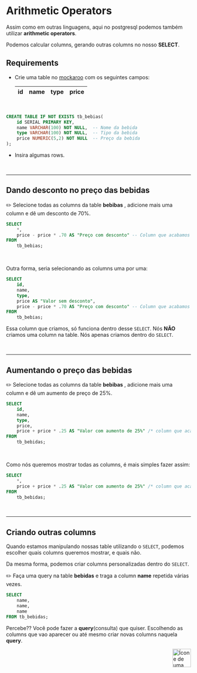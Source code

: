 # Arithmetic Operators

Assim como em outras linguagens, aqui no postgresql podemos também utilizar **arithmetic operators**.


Podemos calcular columns, gerando outras columns no nosso **SELECT**.



## Requirements

* Crie uma table no <a href="https://www.mockaroo.com/">mockaroo</a> com os seguintes campos:


    | id| name | type | price |
    | ---| ---| ---| --- |

<br>

```sql
CREATE TABLE IF NOT EXISTS tb_bebias(
    id SERIAL PRIMARY KEY,
    name VARCHAR(100) NOT NULL,  -- Nome da bebida
    type VARCHAR(100) NOT NULL,  -- Tipo da bebida
    price NUMERIC(5,2) NOT NULL  -- Preço da bebida
);
```


* Insira algumas rows.

<br>
<hr>


## Dando desconto no preço das bebidas

:pencil2: Selecione todas as columns da table **bebibas** , adicione mais uma column e dê um desconto de 70%.

```sql
SELECT 
    *,
    price - price * .70 AS "Preço com desconto" -- Column que acabamos de criar
FROM
    tb_bebias;
```

<br>

Outra forma, seria selecionando as columns uma por uma:

```sql
SELECT 
    id,
    name,
    type,
    price AS "Valor sem desconto",
    price - price * .70 AS "Preço com desconto" -- Column que acabamos de criar
FROM
    tb_bebias;
```

Essa column que criamos, só funciona dentro desse `SELECT`. Nós **NÃO** criamos uma column na table. Nós apenas criamos dentro do `SELECT`.

<br>
<hr>

## Aumentando o preço das bebidas

:pencil2: Selecione todas as columns da table **bebibas** , adicione mais uma column e dê um aumento de preço de 25%.

```sql
SELECT
    id,
    name,
    type,
    price,
    price + price * .25 AS "Valor com aumento de 25%" /* column que acabamos de criar */
FROM
    tb_bebidas;
```

<br>

Como nós queremos mostrar todas as columns, é mais simples fazer assim:

```sql
SELECT
    *,
    price + price * .25 AS "Valor com aumento de 25%" /* column que acabamos de criar */
FROM
    tb_bebidas;
```

<br>
<hr>

## Criando outras columns

Quando estamos manipulando nossas table utilizando o `SELECT`, podemos escolher quais columns queremos mostrar, e quais não.

Da mesma forma, podemos criar columns personalizadas dentro do `SELECT`.


:pencil2: Faça uma query na table <strong>bebidas</strong> e traga a column **name** repetida várias vezes.


```sql
SELECT
    name,
    name,
    name
FROM tb_bebidas;
```

Percebe?? Você pode fazer a **query**(consulta) que quiser. Escolhendo as columns que vao aparecer ou até mesmo criar novas columns naquela **query**.



<!-- Botão para o próximo resumo em ordem sequêncial -->
<a href="https://github.com/lGabrielDev/06.postgreSQL/blob/main/2.praticando/17.coalesce.md"><img alt="Ícone de uma seta apontada para direita, representando um link para a próxima página" src="https://cdn-icons-png.flaticon.com/512/8875/8875266.png" width="50px" height="50px" align="right"></a>


